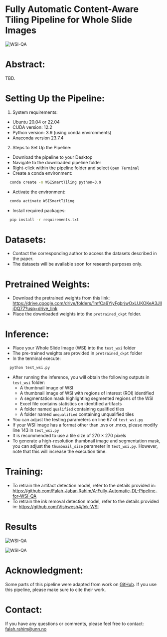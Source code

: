 # Fully Automatic Content-Aware Tiling Pipeline for Whole Slide Images 
![WSI-QA](./WSI-QA.bmp)
# Abstract: 
TBD.
# Setting Up the Pipeline:
1. System requirements:
- Ubuntu 20.04 or 22.04
- CUDA version: 12.2
- Python version: 3.9 (using conda environments)
- Anaconda version 23.7.4

2. Steps to Set Up the Pipeline:
- Download the pipeline to your Desktop
- Navigate to the downloaded pipeline folder
- Right-click within the pipeline folder and select `Open Terminal`
- Create a conda environment:
```bash
  conda create -n WSISmartTiling python=3.9
```
- Activate the environment:
```bash
  conda activate WSISmartTiling
```
- Install required packages:
```bash
  pip install -r requirements.txt
```


# Datasets:

- Contact the corresponding author to access the datasets described in the paper.
- The datasets will be available soon for research purposes only.

# Pretrained Weights:

- Download the pretrained weights from this link: https://drive.google.com/drive/folders/1mfCa6YiyFgbrjwOxLUKOKeA3JlIjDQ77?usp=drive_link
- Place the downloaded weights into the `pretrained_ckpt` folder.

# Inference:

- Place your Whole Slide Image (WSI) into the `test_wsi` folder
- The pre-trained weights are provided in `pretrained_ckpt` folder
- In the terminal execute:
```bash
  python test_wsi.py
```
- After running the inference, you will obtain the following outputs in `test_wsi` folder:
  - A thumbnail image of WSI
  - A thumbnail image of WSI with regions of interest (ROI) identified
  - A segmentation mask highlighting segmented regions of the WSI
  - Excel file contains statistics on identified artifacts
  - A folder named `qualified` containing qualified tiles
  - A folder named `unqualified` containing unqualified tiles
- You can adjust the testing parameters on line 67 of `test_wsi.py`
- If your WSI image has a format other than .svs or .mrxs, please modify line 143 in `test_wsi.py`
- It is recommended to use a tile size of 270 × 270 pixels
- To generate a high-resolution thumbnail image and segmentation mask, you can adjust the `thumbnail_size` parameter in `test_wsi.py`. However, note that this will increase the execution time.


# Training:

- To retrain the artifact detection model, refer to the details provided in: https://github.com/Falah-Jabar-Rahim/A-Fully-Automatic-DL-Pipeline-for-WSI-QA
- To retrain the ink removal detection model, refer to the details provided in: https://github.com/Vishwesh4/Ink-WSI

# Results 

![WSI-QA](./Performance-metrics.png)

![WSI-QA](./WSI-Segmentation.png)


# Acknowledgment:

Some parts of this pipeline were adapted from work on [GitHub](https://github.com/pengsl-lab/DHUnet). If you use this pipeline, please make sure to cite their work.


# Contact: 
If you have any questions or comments, please feel free to contact: falah.rahim@unn.no
